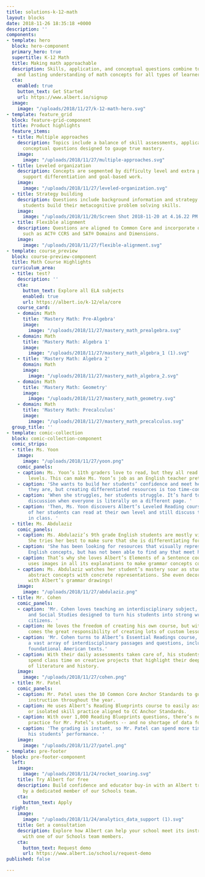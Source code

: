 ```yaml
---
title: solutions-k-12-math
layout: blocks
date: 2018-11-26 18:35:18 +0000
description: ''
components:
- template: hero
  block: hero-component
  primary_hero: true
  supertitle: K-12 Math
  title: Making math approachable
  description: Skills, application, and conceptual questions combine to build authentic
    and lasting understanding of math concepts for all types of learners.
  cta:
    enabled: true
    button_text: Get Started
    url: https://www.albert.io/signup
  image:
    image: "/uploads/2018/11/27/k-12-math-hero.svg"
- template: feature_grid
  block: feature-grid-component
  title: Product highlights
  feature_items:
  - title: Multiple approaches
    description: Topics include a balance of skill assessments, applications, and
      conceptual questions designed to gauge true mastery.
    image:
      image: "/uploads/2018/11/27/multiple-approaches.svg"
  - title: Leveled organization
    description: Concepts are segmented by difficulty level and extra practice to
      support differentiation and goal-based work.
    image:
      image: "/uploads/2018/11/27/leveled-organization.svg"
  - title: Strategy building
    description: Questions include background information and strategy tips to help
      students build their metacognitive problem solving skills.
    image:
      image: "/uploads/2018/11/20/Screen Shot 2018-11-20 at 4.16.22 PM.png"
  - title: Flexible alignment
    description: Questions are aligned to Common Core and incorporate other standards,
      such as ACT® CCRS and SAT® Domains and Dimensions.
    image:
      image: "/uploads/2018/11/27/flexible-alignment.svg"
- template: course_preview
  block: course-preview-component
  title: Math Course Highlights
  curriculum_area:
  - title: test?
    description: ''
    cta:
      button_text: Explore all ELA subjects
      enabled: true
      url: https://albert.io/k-12/ela/core
    course_card:
    - domain: Math
      title: 'Mastery Math: Pre-Algebra'
      image:
        image: "/uploads/2018/11/27/mastery_math_prealgebra.svg"
    - domain: Math
      title: 'Mastery Math: Algebra 1'
      image:
        image: "/uploads/2018/11/27/mastery_math_algebra_1 (1).svg"
    - title: 'Mastery Math: Algebra 2'
      domain: Math
      image:
        image: "/uploads/2018/11/27/mastery_math_algebra_2.svg"
    - domain: Math
      title: 'Mastery Math: Geometry'
      image:
        image: "/uploads/2018/11/27/mastery_math_geometry.svg"
    - domain: Math
      title: 'Mastery Math: Precalculus'
      image:
        image: "/uploads/2018/11/27/mastery_math_precalculus.svg"
  group_title: ''
- template: comic-collection
  block: comic-collection-component
  comic_strips:
  - title: Ms. Yoon
    image:
      image: "/uploads/2018/11/27/yoon.png"
    comic_panels:
    - caption: Ms. Yoon’s 11th graders love to read, but they all read at very different
        levels. This can make Ms. Yoon’s job as an English teacher pretty challenging.
    - caption: 'She wants to build her students’ confidence and meet her readers where
        they are, but creating differentiated resources is too time-consuming. '
    - caption: 'When she struggles, her students struggle. It’s hard to have a class
        discussion when everyone is literally on a different page. '
    - caption: 'Then, Ms. Yoon discovers Albert’s Leveled Reading course. Now all
        of her students can read at their own level and still discuss the same ideas
        in class. '
  - title: Ms. Abdulaziz
    comic_panels:
    - caption: Ms. Abdulaziz’s 9th grade English students are mostly visual learners.
        She tries her best to make sure that she is differentiating for their needs.
    - caption: 'She has been looking for resources that visually represent simple
        English concepts, but has not been able to find any that meet her needs. '
    - caption: That’s why she loves Albert’s Elements of a Sentence course, which
        uses images in all its explanations to make grammar concepts come to life.
    - caption: Ms. Abdulaziz watches her student’s mastery soar as students connect
        abstract concepts with concrete representations. She even decorates her classroom
        with Albert’s grammar drawings!
    image:
      image: "/uploads/2018/11/27/abdulaziz.png"
  - title: Mr. Cohen
    comic_panels:
    - caption: 'Mr. Cohen loves teaching an interdisciplinary subject, combining English
        and Social Studies designed to turn his students into strong writers and informed
        citizens. '
    - caption: He loves the freedom of creating his own course, but with great freedom
        comes the great responsibility of creating lots of custom lesson plans...
    - caption: 'Mr. Cohen turns to Albert’s Essential Readings course, which provides
        a vast array of interdisciplinary passages and questions, including his favorite:
        foundational American texts.'
    - caption: With their daily assessments taken care of, his students are free to
        spend class time on creative projects that highlight their deep understanding
        of literature and history.
    image:
      image: "/uploads/2018/11/27/cohen.png"
  - title: Mr. Patel
    comic_panels:
    - caption: Mr. Patel uses the 10 Common Core Anchor Standards to guide his ELA
        instruction throughout the year.
    - caption: He uses Albert’s Reading Blueprints course to easily assign mixed practice
        or isolated skill practice aligned to CC Anchor Standards.
    - caption: With over 1,000 Reading Blueprints questions, there’s no shortage of
        practice for Mr. Patel’s students -- and no shortage of data for him to analyze.
    - caption: 'The grading is instant, so Mr. Patel can spend more time understanding
        his students’ performance. '
    image:
      image: "/uploads/2018/11/27/patel.png"
- template: pre-footer
  block: pre-footer-component
  left:
    image:
      image: "/uploads/2018/11/24/rocket_soaring.svg"
    title: Try Albert for free
    description: Build confidence and educator buy-in with an Albert trial supported
      by a dedicated member of our Schools team.
    cta:
      button_text: Apply
  right:
    image:
      image: "/uploads/2018/11/24/analytics_data_support (1).svg"
    title: Get a consultation
    description: Explore how Albert can help your school meet its instructional goals
      with one of our Schools team members.
    cta:
      button_text: Request demo
      url: https://www.albert.io/schools/request-demo
published: false

---
```

